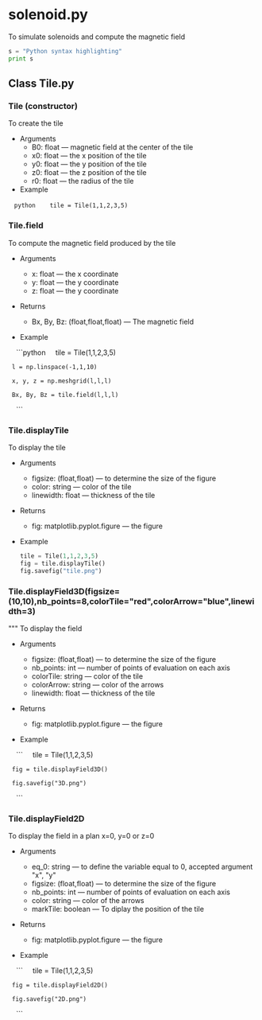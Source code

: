 # solenoid.py
To simulate solenoids and compute the magnetic field
```python
s = "Python syntax highlighting"
print s
```
## Class Tile.py
### Tile (constructor)
To create the tile

* Arguments
     - B0: float — magnetic field at the center of the tile
     - x0: float — the x position of the tile
     - y0: float — the y position of the tile
     - z0: float — the z position of the tile
     - r0: float — the radius of the tile
* Example

    ```python
    tile = Tile(1,1,2,3,5) 
    ```

### Tile.field
To compute the magnetic field produced by the tile

* Arguments
     - x: float — the x coordinate
     - y: float — the y coordinate
     - z: float — the y coordinate

* Returns
     - Bx, By, Bz: (float,float,float) — The magnetic field

* Example
     
     ```python
     tile = Tile(1,1,2,3,5)
     
     l = np.linspace(-1,1,10)
     
     x, y, z = np.meshgrid(l,l,l)
     
     Bx, By, Bz = tile.field(l,l,l)
     ```

### Tile.displayTile
To display the tile

* Arguments
     - figsize: (float,float) — to determine the size of the figure
     - color: string — color of the tile
     - linewidth: float — thickness of the tile
* Returns
     - fig: matplotlib.pyplot.figure — the figure

* Example

     ```python
     tile = Tile(1,1,2,3,5)
     fig = tile.displayTile()
     fig.savefig("tile.png")
     ```

### Tile.displayField3D(figsize=(10,10),nb_points=8,colorTile="red",colorArrow="blue",linewidth=3)
"""
To display the field

* Arguments
     - figsize: (float,float) — to determine the size of the figure
     - nb_points: int — number of points of evaluation on each axis
     - colorTile: string — color of the tile
     - colorArrow: string — color of the arrows
     - linewidth: float — thickness of the tile

* Returns
     - fig: matplotlib.pyplot.figure — the figure

* Example
     
     ```
     tile = Tile(1,1,2,3,5)
     
     fig = tile.displayField3D()
     
     fig.savefig("3D.png")
     ```
     
### Tile.displayField2D

To display the field in a plan x=0, y=0 or z=0

* Arguments
     - eq_0: string — to define the variable equal to 0, accepted argument "x", "y"
     - figsize: (float,float) — to determine the size of the figure
     - nb_points: int — number of points of evaluation on each axis
     - color: string — color of the arrows
     - markTile: boolean — To diplay the position of the tile
* Returns
     - fig: matplotlib.pyplot.figure — the figure

* Example
     
     ```
     tile = Tile(1,1,2,3,5)
     
     fig = tile.displayField2D()
     
     fig.savefig("2D.png")
     ```
